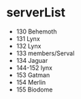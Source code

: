 serverList
==========

+ 130 Behemoth
+ 131 Lynx
+ 132 Lynx
+ 133 members/Serval
+ 134 Jaguar
+ 144-152 lynx
+ 153 Gatman
+ 154 Merlin
+ 155 Biodome
